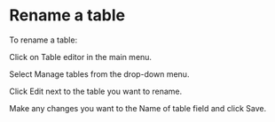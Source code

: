 

# Rename a table

To rename a table:

Click on Table editor in the main menu.

Select Manage tables from the drop-down menu.

Click Edit next to the table you want to rename.

Make any changes you want to the Name of table field and click Save.